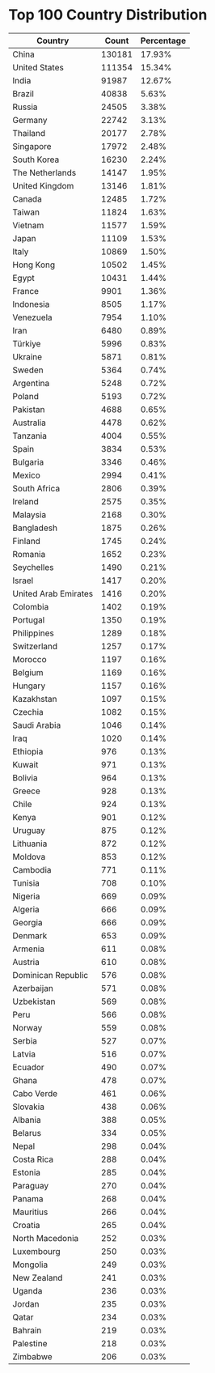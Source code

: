# Top 100 Country Distribution
| Country | Count | Percentage |
|----|----|----|
| China | 130181 | 17.93% |
| United States | 111354 | 15.34% |
| India | 91987 | 12.67% |
| Brazil | 40838 | 5.63% |
| Russia | 24505 | 3.38% |
| Germany | 22742 | 3.13% |
| Thailand | 20177 | 2.78% |
| Singapore | 17972 | 2.48% |
| South Korea | 16230 | 2.24% |
| The Netherlands | 14147 | 1.95% |
| United Kingdom | 13146 | 1.81% |
| Canada | 12485 | 1.72% |
| Taiwan | 11824 | 1.63% |
| Vietnam | 11577 | 1.59% |
| Japan | 11109 | 1.53% |
| Italy | 10869 | 1.50% |
| Hong Kong | 10502 | 1.45% |
| Egypt | 10431 | 1.44% |
| France | 9901 | 1.36% |
| Indonesia | 8505 | 1.17% |
| Venezuela | 7954 | 1.10% |
| Iran | 6480 | 0.89% |
| Türkiye | 5996 | 0.83% |
| Ukraine | 5871 | 0.81% |
| Sweden | 5364 | 0.74% |
| Argentina | 5248 | 0.72% |
| Poland | 5193 | 0.72% |
| Pakistan | 4688 | 0.65% |
| Australia | 4478 | 0.62% |
| Tanzania | 4004 | 0.55% |
| Spain | 3834 | 0.53% |
| Bulgaria | 3346 | 0.46% |
| Mexico | 2994 | 0.41% |
| South Africa | 2806 | 0.39% |
| Ireland | 2575 | 0.35% |
| Malaysia | 2168 | 0.30% |
| Bangladesh | 1875 | 0.26% |
| Finland | 1745 | 0.24% |
| Romania | 1652 | 0.23% |
| Seychelles | 1490 | 0.21% |
| Israel | 1417 | 0.20% |
| United Arab Emirates | 1416 | 0.20% |
| Colombia | 1402 | 0.19% |
| Portugal | 1350 | 0.19% |
| Philippines | 1289 | 0.18% |
| Switzerland | 1257 | 0.17% |
| Morocco | 1197 | 0.16% |
| Belgium | 1169 | 0.16% |
| Hungary | 1157 | 0.16% |
| Kazakhstan | 1097 | 0.15% |
| Czechia | 1082 | 0.15% |
| Saudi Arabia | 1046 | 0.14% |
| Iraq | 1020 | 0.14% |
| Ethiopia | 976 | 0.13% |
| Kuwait | 971 | 0.13% |
| Bolivia | 964 | 0.13% |
| Greece | 928 | 0.13% |
| Chile | 924 | 0.13% |
| Kenya | 901 | 0.12% |
| Uruguay | 875 | 0.12% |
| Lithuania | 872 | 0.12% |
| Moldova | 853 | 0.12% |
| Cambodia | 771 | 0.11% |
| Tunisia | 708 | 0.10% |
| Nigeria | 669 | 0.09% |
| Algeria | 666 | 0.09% |
| Georgia | 666 | 0.09% |
| Denmark | 653 | 0.09% |
| Armenia | 611 | 0.08% |
| Austria | 610 | 0.08% |
| Dominican Republic | 576 | 0.08% |
| Azerbaijan | 571 | 0.08% |
| Uzbekistan | 569 | 0.08% |
| Peru | 566 | 0.08% |
| Norway | 559 | 0.08% |
| Serbia | 527 | 0.07% |
| Latvia | 516 | 0.07% |
| Ecuador | 490 | 0.07% |
| Ghana | 478 | 0.07% |
| Cabo Verde | 461 | 0.06% |
| Slovakia | 438 | 0.06% |
| Albania | 388 | 0.05% |
| Belarus | 334 | 0.05% |
| Nepal | 298 | 0.04% |
| Costa Rica | 288 | 0.04% |
| Estonia | 285 | 0.04% |
| Paraguay | 270 | 0.04% |
| Panama | 268 | 0.04% |
| Mauritius | 266 | 0.04% |
| Croatia | 265 | 0.04% |
| North Macedonia | 252 | 0.03% |
| Luxembourg | 250 | 0.03% |
| Mongolia | 249 | 0.03% |
| New Zealand | 241 | 0.03% |
| Uganda | 236 | 0.03% |
| Jordan | 235 | 0.03% |
| Qatar | 234 | 0.03% |
| Bahrain | 219 | 0.03% |
| Palestine | 218 | 0.03% |
| Zimbabwe | 206 | 0.03% |
